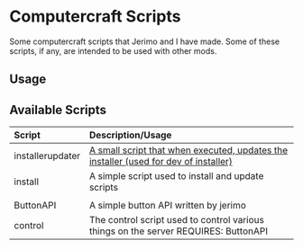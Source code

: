 Computercraft Scripts
=====================

Some computercraft scripts that Jerimo and I have made. Some of these scripts, if any, are intended to be used with other mods.

Usage
-----

Available Scripts
-----------------

| Script          | Description/Usage                                                                                                    |
|:----------------|:---------------------------------------------------------------------------------------------------------------------|
| installerupdater| [A small script that when executed, updates the installer (used for dev of installer)](http://pastebin.com/SpYMUWKr) |
| install         | A simple script used to install and update scripts                                                                   |
|                 |                                                                                                                      |
| ButtonAPI       | A simple button API written by jerimo                                                                                |
| control         | The control script used to control various things on the server REQUIRES: ButtonAPI                                  |